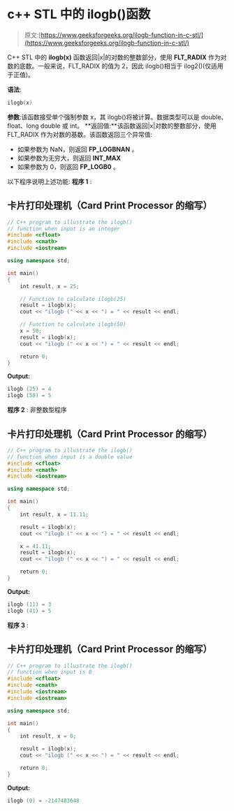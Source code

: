 # c++ STL 中的 ilogb()函数

> 原文:[https://www.geeksforgeeks.org/ilogb-function-in-c-stl/](https://www.geeksforgeeks.org/ilogb-function-in-c-stl/)

C++ STL 中的 **ilogb(x)** 函数返回|x|的对数的整数部分，使用 **FLT_RADIX** 作为对数的底数。一般来说，FLT_RADIX 的值为 2，因此 ilogb()相当于 ilog2()(仅适用于正值)。

**语法**:

```cpp
ilogb(x)
```

**参数**:该函数接受单个强制参数 x，其 ilogb()将被计算。数据类型可以是 double、float、long double 或 int。
**返回值:**该函数返回|x|对数的整数部分，使用 FLT_RADIX 作为对数的基数。该函数返回三个异常值:

*   如果参数为 NaN，则返回 **FP_LOGBNAN** 。
*   如果参数为无穷大，则返回 **INT_MAX**
*   如果参数为 0，则返回 **FP_LOGB0** 。

以下程序说明上述功能:
**程序 1** :

## 卡片打印处理机（Card Print Processor 的缩写）

```cpp
// C++ program to illustrate the ilogb()
// function when input is an integer
#include <cfloat>
#include <cmath>
#include <iostream>

using namespace std;

int main()
{
    int result, x = 25;

    // Function to calculate ilogb(25)
    result = ilogb(x);
    cout << "ilogb (" << x << ") = " << result << endl;

    // Function to calculate ilogb(50)
    x = 50;
    result = ilogb(x);
    cout << "ilogb (" << x << ") = " << result << endl;

    return 0;
}
```

**Output:** 

```cpp
ilogb (25) = 4
ilogb (50) = 5
```

**程序 2** :
非整数型程序

## 卡片打印处理机（Card Print Processor 的缩写）

```cpp
// C++ program to illustrate the ilogb()
// function when input is a double value
#include <cfloat>
#include <cmath>
#include <iostream>

using namespace std;

int main()
{
    int result, x = 11.11;

    result = ilogb(x);
    cout << "ilogb (" << x << ") = " << result << endl;

    x = 41.11;
    result = ilogb(x);
    cout << "ilogb (" << x << ") = " << result << endl;

    return 0;
}
```

**Output:** 

```cpp
ilogb (11) = 3
ilogb (41) = 5
```

**程序 3** :

## 卡片打印处理机（Card Print Processor 的缩写）

```cpp
// C++ program to illustrate the ilogb()
// function when input is 0
#include <cfloat>
#include <cmath>
#include <iostream>
#include <iostream>

using namespace std;

int main()
{
    int result, x = 0;

    result = ilogb(x);
    cout << "ilogb (" << x << ") = " << result << endl;

    return 0;
}
```

**Output:** 

```cpp
ilogb (0) = -2147483648
```